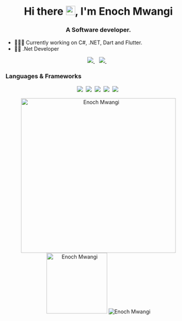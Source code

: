 <h1 align="center">Hi there <img src="https://media.giphy.com/media/hvRJCLFzcasrR4ia7z/giphy.gif" width="25px">, I'm Enoch Mwangi</h1>

<h3 align="center">A Software developer.</h3>

- 👨🏾‍💻 Currently working on C#, .NET, Dart and Flutter.
- ✌🏾 .Net Developer
  
<p align="center">
 <a href="https://twitter.com/enoch_mwangi">
    <img src="https://img.shields.io/badge/Twitter-1DA1F2?style=for-the-badge&logo=twitter&logoColor=white" />
  </a>&nbsp;&nbsp;
 <a href="https://www.linkedin.com/in/enochmwangi/">
    <img src="https://img.shields.io/badge/linkedin-%230077B5.svg?&style=for-the-badge&logo=linkedin&logoColor=white" />
  </a>&nbsp;&nbsp;
 </p>

### Languages & Frameworks

 <p align="center">
   <img  src="https://img.shields.io/badge/c%23-%23239120.svg?style=for-the-badge&logo=c-sharp&logoColor=white">&nbsp;
   <img  src="https://img.shields.io/badge/.NET-5C2D91?style=for-the-badge&logo=.net&logoColor=white">&nbsp;
   <img src="https://img.shields.io/badge/blazor-%235C2D91.svg?style=for-the-badge&logo=blazor&logoColor=white">&nbsp;
   <img  src="https://img.shields.io/badge/Flutter-%2302569B.svg?style=for-the-badge&logo=Flutter&logoColor=white">&nbsp;
   <img  src="https://img.shields.io/badge/dart-%230175C2.svg?style=for-the-badge&logo=dart&logoColor=white">&nbsp;
</p>

<p align="center">
    <img src="https://github-readme-stats.vercel.app/api?username=IamEnoch&count_private=true&show_icons=true&theme=dark" alt="Enoch Mwangi" width="420"/>
    <img src="https://github-readme-stats.vercel.app/api/top-langs/?username=IamEnoch&hide=html&langs_count=8&layout=compact&theme=dark" alt="Enoch Mwangi" height="165" />
  <img src="https://iam-enoch.vercel.app/api/wakatime?username=Bifrost&theme=dark&langs_count=7&show_icons=true" alt="Enoch Mwangi"/>
 </p>
